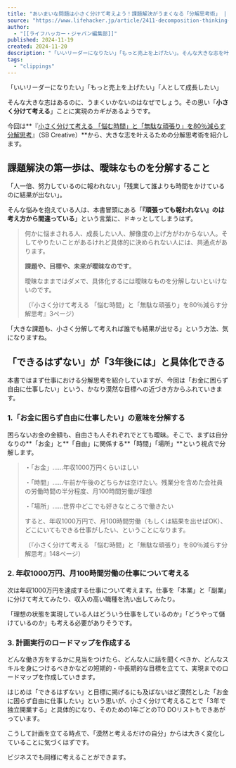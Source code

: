 ```yaml
---
title: "あいまいな問題は小さく分けて考えよう！課題解決がうまくなる「分解思考術」 | ライフハッカー・ジャパン"
source: "https://www.lifehacker.jp/article/2411-decomposition-thinking-63b/"
author:
  - "[[ライフハッカー・ジャパン編集部]]"
published: 2024-11-19
created: 2024-11-20
description: "「いいリーダーになりたい」「もっと売上を上げたい」。そんな大きな志を叶えるには「小さく分けて考える」ことがカギ。今回は『小さく分けて考える 「悩む時間」と「無駄な頑張り」を80％減らす分解思考』（SB Creative）から「分解思考術」を紹介します。"
tags:
  - "clippings"
---
```

「いいリーダーになりたい」「もっと売上を上げたい」「人として成長したい」

そんな大きな志はあるのに、うまくいかないのはなぜでしょう。その思い「**小さく分けて考える**」ことに実現のカギがあるようです。

今回は**『[小さく分けて考える 「悩む時間」と「無駄な頑張り」を80％減らす分解思考](https://www.sbcr.jp/product/4815616472/)』（SB Creative）**から、大きな志を叶えるための分解思考術を紹介します。

## 課題解決の第一歩は、曖昧なものを分解すること

「人一倍、努力しているのに報われない」「残業して誰よりも時間をかけているのに結果が出ない」。

そんな悩みを抱えている人は、本書冒頭にある「**『頑張っても報われない』のは考え方から間違っている**」という言葉に、ドキッとしてしまうはず。

> 何かに悩まされる人、成長したい人、解像度の上げ方がわからない人。そしてやりたいことがあるけれど具体的に決められない人には、共通点があります。
> 
> **課題や、目標や、未来が曖昧なのです**。
> 
> 曖昧なままではダメで、具体化するには曖昧なものを分解しないといけないのです。
> 
> （『小さく分けて考える 「悩む時間」と「無駄な頑張り」を80％減らす分解思考』3ページ）

「大きな課題も、小さく分解して考えれば誰でも結果が出せる」という方法、気になりますね。

## 「できるはずない」が「3年後には」と具体化できる

本書ではまず仕事における分解思考を紹介していますが、今回は「お金に困らず自由に仕事したい」という、かなり漠然な目標への近づき方からふれていきます。

### 1.「お金に困らず自由に仕事したい」の意味を分解する

困らないお金の金額も、自由さも人それぞれでとても曖昧。そこで、まずは自分なりの**「お金」と**「自由」に関係する**「時間」「場所」**という視点で分解します。

> ・「お金」……年収1000万円くらいほしい
> 
> ・「時間」……午前か午後のどちらかは空けたい。残業分を含めた会社員の労働時間の半分程度、月100時間労働が理想
> 
> ・「場所」……世界中どこでも好きなところで働きたい
> 
> すると、年収1000万円で、月100時間労働（もしくは結果を出せばOK）、どこにいてもできる仕事がしたい、ということになります。
> 
> （『小さく分けて考える 「悩む時間」と「無駄な頑張り」を80％減らす分解思考』148ページ）

### 2\. 年収1000万円、月100時間労働の仕事について考える

次は年収1000万円を達成する仕事について考えます。仕事を「本業」と「副業」に分けて考えてみたり、収入の高い職種を洗い出してみたり。

「理想の状態を実現している人はどういう仕事をしているのか」「どうやって儲けているのか」も考える必要がありそうです。

### 3\. 計画実行のロードマップを作成する

どんな働き方をするかに見当をつけたら、どんな人に話を聞くべきか、どんなスキルを身につけるべきかなどの短期的・中長期的な目標を立てて、実現までのロードマップを作成していきます。

はじめは「できるはずない」と目標に掲げるにも及ばないほど漠然とした「お金に困らず自由に仕事したい」という思いが、小さく分けて考えることで「3年で独立開業する」と具体的になり、そのための1年ごとのTO DOリストもできあがっています。

こうして計画を立てる時点で、「漠然と考えるだけの自分」からは大きく変化していることに気づくはずです。

ビジネスでも同様に考えることができます。